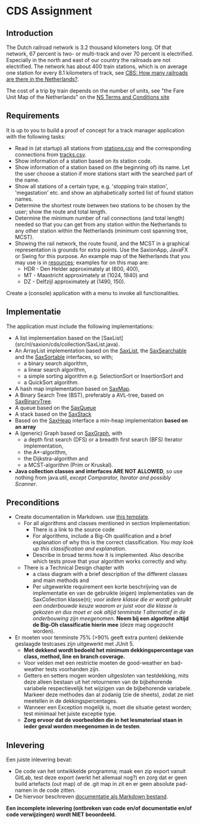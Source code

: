 # CDS Assignment

## Introduction

The Dutch railroad network is 3.2 thousand kilometers long. Of that network, 67 
percent is two- or multi-track and over 70 percent is electrified. Especially 
in the north and east of our country the railroads are not electrified. The 
network has about 400 train stations, which is on average one station for 
every 8.1  kilometers of track, see 
[CBS: How many railroads are there in the Netherlands?](https://www.cbs.nl/nl-nl/visualisaties/verkeer-en-vervoer/vervoermiddelen-en-infrastructuur/spoorwegen).

The cost of a trip by train depends on the number of units, see "the Fare 
Unit Map of the Netherlands" on the 
[NS Terms and Conditions site](https://www.ns.nl/voorwaarden.html)

## Requirements
It is up to you to build a proof of concept for a track manager application 
with the following tasks:
* Read in (at startup) all stations from [stations.csv](../resources/stations.csv) 
  and the corresponding connections from [tracks.csv](../resources/tracks.csv).
* Show information of a station based on its station code.
* Show information of a station based on (the beginning of) its name. Let 
  the user choose a station if more stations start with the searched part of 
  the name.
* Show all stations of a certain type, e.g. 'stopping train station', 
  'megastation' etc. and show an alphabetically sorted list of found station names.
* Determine the shortest route between two stations to be chosen by the user; 
  show the route and total length.
* Determine the minimum number of rail connections (and total length) needed 
  so that you can get from any station within the Netherlands to any other 
  station within the Netherlands (minimum cost spanning tree, MCST).
* Showing the rail network, the route found, and the MCST in a graphical 
  representation is grounds for extra points. Use the SaxionApp, JavaFX or 
  Swing for this purpose. An example map of the Netherlands that you may 
  use is in [resources](../resources/Nederland.png); examples for on this map 
  are:
  * HDR - Den Helder approximately at (600, 400),
  * MT - Maastricht approximately at (1024, 1840) and
  * DZ - Delfzijl approximately at (1490, 150).

Create a (console) application with a menu to invoke all functionalities.

## Implementatie
The application must include the following implementations:
* A list implementation based on the [SaxList]
  (src/nl/saxion/cds/collection/SaxList.java).
* An ArrayList implementation based on the [SaxList](../src/nl/saxion/cds/collection/SaxList.java),
  the [SaxSearchable](../src/nl/saxion/cds/collection/SaxSearchable.java) 
  and the [SaxSortable](../src/nl/saxion/cds/collection/SaxSortable.java) 
  interfaces, so with;
  * a binary search algorithm,
  * a linear search algorithm,
  * a simple sorting algorithm e.g. SelectionSort or InsertionSort and
  * a QuickSort algorithm.
* A hash map implementation based on [SaxMap](../src/nl/saxion/cds/collection/SaxMap.java).
* A Binary Search Tree (BST), preferably a AVL-tree, based on 
  [SaxBinaryTree](../src/nl/saxion/cds/collection/SaxBinaryTree.java).
* A queue based on the [SaxQueue](../src/nl/saxion/cds/collection/SaxQueue.java) 
* A stack based on the [SaxStack](../src/nl/saxion/cds/collection/SaxStack.java)
* Based on the [SaxHeap](../src/nl/saxion/cds/collection/SaxHeap.java)
  interface a min-heap implementation **based on an array**
* A (generic) Graph based on [SaxGraph](../src/nl/saxion/cds/collection/SaxGraph.java), 
  with 
  * a depth first search (DFS) or a breadth first search (BFS) Iterator 
    implementation,
  * the A*-algorithm,
  * the Dijkstra-algorithm and 
  * a MCST-algorithm (Prim or Kruskal).  
* **Java collection classes and interfaces ARE NOT ALLOWED**, so
  use nothing from java.util, *except Comparator, Iterator and possibly 
  Scanner*.

## Preconditions
* Create documentation in Markdown. use [this template](Documentation.md). 
  * For all algorithms and classes mentioned in section Implementation:
    * There is a link to the source code
    * For algorithms, include a Big-Oh qualification and a brief explanation 
      of why this is the correct classification.
      _You may look up this classification and explanation._
    * Describe in broad terms how it is implemented. Also describe which 
      tests prove that your algorithm works correctly and why.
  * There is a Technical Design chapter with
    * a class diagram with a brief description of the different classes and 
      main methods and
    * Per uitgewerkte requirement een korte beschrijving van de implementatie 
      en van de gebruikte (eigen) implementaties van de SaxCollection 
    klasse(n); _voor iedere klasse die er wordt gebruikt een onderbouwde keuze 
    waarom er juist voor die klasse is gekozen en dus moet er ook altijd 
    tenminste 1 alternatief in de onderbouwing zijn meegenomen_. 
    **Neem bij een algoritme altijd de Big-Oh classificatie hierin mee** 
    (deze mag opgezocht worden).  
* Er moeten voor tenminste 75% (>90% geeft extra punten) dekkende geslaagde 
  testcases zijn uitgewerkt met JUnit 5.
  * **Met dekkend wordt bedoeld het minimum dekkingspercentage van class, 
    method, line en branch coverage.**
  * Voor velden met een restrictie moeten de good-weather en bad-weather 
    tests voorhanden zijn.
  * Getters en setters mogen worden uitgesloten van testdekking, mits deze 
    alleen bestaan uit het retourneren van de bijbehorende variabele 
    respectievelijk het wijzigen van de bijbehorende variabele. Markeer deze 
    methodes dan al zodanig (zie de sheets), zodat ze niet meetellen in de 
    dekkingspercentages.
  * Wanneer een Exception mogelijk is, moet die situatie getest worden; 
    test minimaal het juiste exceptie type.
  * **Zorg ervoor dat de voorbeelden die in het lesmateriaal staan in ieder 
    geval worden meegenomen in de testen**.

## Inlevering
Een juiste inlevering bevat:
* De code van het ontwikkelde programma; maak een zip export vanuit GitLab, 
  test deze export (werkt het allemaal nog?) en zorg dat er geen build 
  artefacts (out map) of de .git map in zit en er geen absolute pad-namen in
  de code zitten.
* De hiervoor beschreven [documentatie als Markdown bestand](Documentation.md). 

**Een incomplete inlevering (ontbreken van code en/of documentatie en/of 
code verwijzingen) wordt NIET beoordeeld.**
